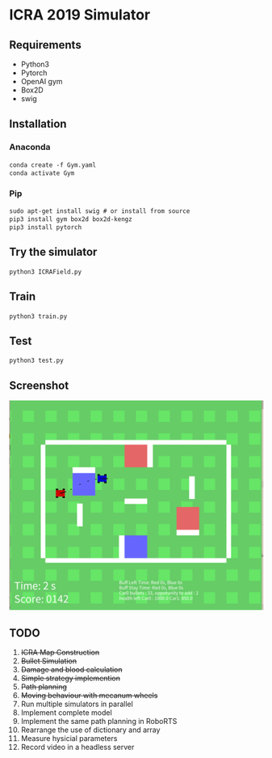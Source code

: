 # ICRA 2019 Simulator

## Requirements

- Python3
- Pytorch
- OpenAI gym
- Box2D
- swig

## Installation

### Anaconda

```
conda create -f Gym.yaml
conda activate Gym
```

### Pip

```
sudo apt-get install swig # or install from source
pip3 install gym box2d box2d-kengz
pip3 install pytorch
```

## Try the simulator

```
python3 ICRAField.py
```


## Train

```
python3 train.py
```

## Test

```
python3 test.py
```

## Screenshot
![](imgs/screenshot.png)

## TODO

1. ~~ICRA Map Construction~~
2. ~~Bullet Simulation~~
3. ~~Damage and blood calculation~~
4. ~~Simple strategy implemention~~
5. ~~Path planning~~
6. ~~Moving behaviour with mecanum wheels~~
7. Run multiple simulators in parallel
8. Implement complete model
9. Implement the same path planning in RoboRTS
10. Rearrange the use of dictionary and array
11. Measure hysicial parameters
11. Record video in a headless server

